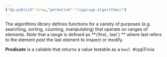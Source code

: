 ```yaml
---
{"dg-publish":true,"permalink":"/cpp/cpp-algorithms/"}
---
```


The algorithms library defines functions for a variety of purposes (e.g. searching, sorting, counting, manipulating) that operate on ranges of elements. Note that a range is defined as **`[`first`,` last`) ** where last refers to the element _past_ the last element to inspect or modify.

***Predicate*** is a callable that returns a value testable as a `bool`. #cppTrivia

